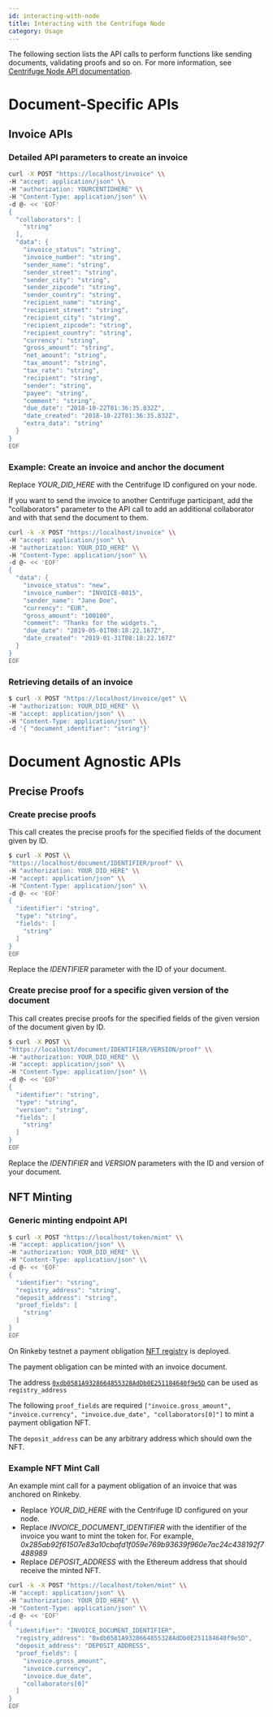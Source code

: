 ```yaml
---
id: interacting-with-node
title: Interacting with the Centrifuge Node
category: Usage
---
```


The following section lists the API calls to perform functions like sending documents, validating proofs and so on. For more information, see [Centrifuge Node API documentation](https://centrifuge-os-node-api.api-docs.io/0.0.3/).

# Document-Specific APIs

## Invoice APIs

### Detailed API parameters to create an invoice

```bash
curl -X POST "https://localhost/invoice" \\
-H "accept: application/json" \\
-H "authorization: YOURCENTIDHERE" \\
-H "Content-Type: application/json" \\
-d @- << 'EOF'
{
  "collaborators": [
    "string"
  ],
  "data": {
    "invoice_status": "string",
    "invoice_number": "string",
    "sender_name": "string",
    "sender_street": "string",
    "sender_city": "string",
    "sender_zipcode": "string",
    "sender_country": "string",
    "recipient_name": "string",
    "recipient_street": "string", 
    "recipient_city": "string",
    "recipient_zipcode": "string",
    "recipient_country": "string",
    "currency": "string",
    "gross_amount": "string",
    "net_amount": "string", 
    "tax_amount": "string",
    "tax_rate": "string",
    "recipient": "string",
    "sender": "string",
    "payee": "string",
    "comment": "string",
    "due_date": "2018-10-22T01:36:35.832Z",
    "date_created": "2018-10-22T01:36:35.832Z",
    "extra_data": "string"
  }
}
EOF
```

### Example: Create an invoice and anchor the document

Replace _YOUR_DID_HERE_ with the Centrifuge ID configured on your node.

If you want to send the invoice to another Centrifuge participant, add the "collaborators" parameter to the API call to add an additional collaborator and with that send the document to them.

```bash
curl -k -X POST "https://localhost/invoice" \\
-H "accept: application/json" \\
-H "authorization: YOUR_DID_HERE" \\
-H "Content-Type: application/json" \\
-d @- << 'EOF'
{
  "data": {
    "invoice_status": "new",
    "invoice_number": "INVOICE-0815",
    "sender_name": "Jane Doe",
    "currency": "EUR",
    "gross_amount": "100100",
    "comment": "Thanks for the widgets.",
    "due_date": "2019-05-01T08:18:22.167Z",
    "date_created": "2019-01-31T08:18:22.167Z"
  }
}
EOF
```

### Retrieving details of an invoice

```bash
$ curl -X POST "https://localhost/invoice/get" \\
-H "authorization: YOUR_DID_HERE" \\
-H "accept: application/json" \\
-H "Content-Type: application/json" \\
-d '{ "document_identifier": "string"}'
```

# Document Agnostic APIs

## Precise Proofs

### Create precise proofs

This call creates the precise proofs for the specified fields of the document given by ID.

```bash
$ curl -X POST \\
"https://localhost/document/IDENTIFIER/proof" \\
-H "authorization: YOUR_DID_HERE" \\
-H "accept: application/json" \\
-H "Content-Type: application/json" \\
-d @- << 'EOF'
{
  "identifier": "string",
  "type": "string",
  "fields": [
    "string"
  ]
}
EOF
```

Replace the _IDENTIFIER_ parameter with the ID of your document.

### Create precise proof for a specific given version of the document

This call creates precise proofs for the specified fields of the given version of the document given by ID.

```bash
$ curl -X POST \\
"https://localhost/document/IDENTIFIER/VERSION/proof" \\
-H "authorization: YOUR_DID_HERE" \\
-H "accept: application/json" \\
-H "Content-Type: application/json" \\
-d @- << 'EOF'
{
  "identifier": "string",
  "type": "string",
  "version": "string",
  "fields": [
    "string"
  ]
}
EOF
```

Replace the _IDENTIFIER_ and _VERSION_ parameters with the ID and version of your document.

## NFT Minting

### Generic minting endpoint API

```bash
$ curl -X POST "https://localhost/token/mint" \\
-H "accept: application/json" \\
-H "authorization: YOUR_DID_HERE" \\
-H "Content-Type: application/json" \\
-d @- << 'EOF'
{
  "identifier": "string",
  "registry_address": "string",
  "deposit_address": "string",
  "proof_fields": [
    "string"
  ]
}
EOF
```

On Rinkeby testnet a payment obligation  [NFT registry](https://rinkeby.etherscan.io/address/0xdb0581a9328664855328addb0e251184640f9e5d) is deployed.

The payment obligation can be minted with an invoice document. 

The address [`0xdb0581A9328664855328AdDb0E251184640f9e5D`](https://rinkeby.etherscan.io/address/0xdb0581a9328664855328addb0e251184640f9e5d) can be used as `registry_address`

The following `proof_fields` are required `["invoice.gross_amount", "invoice.currency", "invoice.due_date", "collaborators[0]"]`
to mint a payment obligation NFT.

The `deposit_address` can be any arbitrary address which should own the NFT. 

### Example NFT Mint Call

An example mint call for a payment obligation of an invoice that was anchored on Rinkeby.

* Replace _YOUR_DID_HERE_ with the Centrifuge ID configured on your node.
* Replace _INVOICE_DOCUMENT_IDENTIFIER_ with the identifier of the invoice you want to mint the token for. For example, _0x285ab92f61507e83a10cbafd1f059e769b93639f960e7ac24c438192f7488989_
* Replace _DEPOSIT_ADDRESS_ with the Ethereum address that should receive the minted NFT.

```bash
curl -k -X POST "https://localhost/token/mint" \\
-H "accept: application/json" \\
-H "authorization: YOUR_DID_HERE" \\
-H "Content-Type: application/json" \\
-d @- << 'EOF'
{
  "identifier": "INVOICE_DOCUMENT_IDENTIFIER",
  "registry_address": "0xdb0581A9328664855328AdDb0E251184640f9e5D",
  "deposit_address": "DEPOSIT_ADDRESS",
  "proof_fields": [
    "invoice.gross_amount",
    "invoice.currency",
    "invoice.due_date",
    "collaborators[0]"
  ]
}
EOF
```